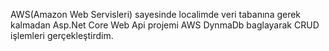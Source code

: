AWS(Amazon Web Servisleri) sayesinde localimde veri tabanına gerek kalmadan Asp.Net Core Web Api projemi AWS DynmaDb baglayarak CRUD işlemleri gerçekleştirdim.
